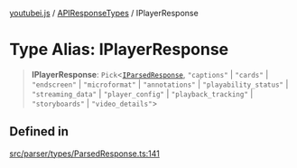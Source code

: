 [youtubei.js](../../../README.md) / [APIResponseTypes](../README.md) / IPlayerResponse

# Type Alias: IPlayerResponse

> **IPlayerResponse**: `Pick`\<[`IParsedResponse`](../interfaces/IParsedResponse.md), `"captions"` \| `"cards"` \| `"endscreen"` \| `"microformat"` \| `"annotations"` \| `"playability_status"` \| `"streaming_data"` \| `"player_config"` \| `"playback_tracking"` \| `"storyboards"` \| `"video_details"`\>

## Defined in

[src/parser/types/ParsedResponse.ts:141](https://github.com/LuanRT/YouTube.js/blob/af92984523f90200a18314b94478a2697c9deab0/src/parser/types/ParsedResponse.ts#L141)
